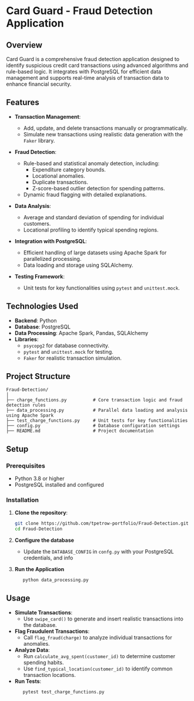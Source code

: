# Card Guard - Fraud Detection Application

## Overview

Card Guard is a comprehensive fraud detection application designed to identify suspicious credit card transactions using advanced algorithms and rule-based logic. It integrates with PostgreSQL for efficient data management and supports real-time analysis of transaction data to enhance financial security.

## Features

- **Transaction Management**: 
  - Add, update, and delete transactions manually or programmatically.
  - Simulate new transactions using realistic data generation with the `Faker` library.

- **Fraud Detection**:
  - Rule-based and statistical anomaly detection, including:
    - Expenditure category bounds.
    - Locational anomalies.
    - Duplicate transactions.
    - Z-score-based outlier detection for spending patterns.
  - Dynamic fraud flagging with detailed explanations.

- **Data Analysis**:
  - Average and standard deviation of spending for individual customers.
  - Locational profiling to identify typical spending regions.

- **Integration with PostgreSQL**:
  - Efficient handling of large datasets using Apache Spark for parallelized processing.
  - Data loading and storage using SQLAlchemy.

- **Testing Framework**:
  - Unit tests for key functionalities using `pytest` and `unittest.mock`.

## Technologies Used

- **Backend**: Python
- **Database**: PostgreSQL
- **Data Processing**: Apache Spark, Pandas, SQLAlchemy
- **Libraries**: 
  - `psycopg2` for database connectivity.
  - `pytest` and `unittest.mock` for testing.
  - `Faker` for realistic transaction simulation.

## Project Structure

```plaintext
Fraud-Detection/
│
├── charge_functions.py          # Core transaction logic and fraud detection rules
├── data_processing.py           # Parallel data loading and analysis using Apache Spark
├── test_charge_functions.py     # Unit tests for key functionalities
├── config.py                    # Database configuration settings
├── README.md                    # Project documentation
```

## Setup

### Prerequisites
- Python 3.8 or higher
- PostgreSQL installed and configured

### Installation

1. **Clone the repository**:
   ```bash
   git clone https://github.com/tpetrow-portfolio/Fraud-Detection.git
   cd Fraud-Detection

2. **Configure the database**
   - Update the `DATABASE_CONFIG` in `confg.py` with your PostgreSQL credentials, and info

3. **Run the Application**
    ```bash
       python data_processing.py
    ```

## Usage

- **Simulate Transactions**:
     - Use `swipe_card()` to generate and insert realistic transactions into the database.
- **Flag Fraudulent Transactions**:
     - Call `flag_fraud(charge)` to analyze individual transactions for anomalies.
- **Analyze Data**:
     - Run `calculate_avg_spent(customer_id)` to determine customer spending habits.
     - Use `find_typical_location(customer_id)` to identify common transaction locations.
- **Run Tests**: 
  ```bash
     pytest test_charge_functions.py
